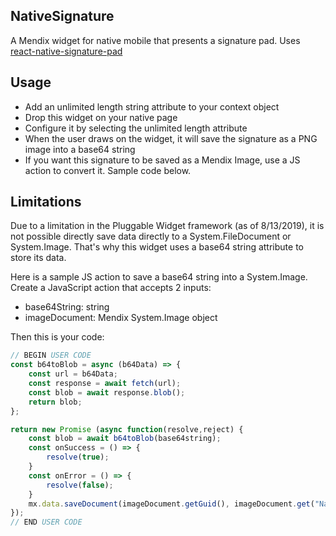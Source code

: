 ## NativeSignature
A Mendix widget for native mobile that presents a signature pad. Uses [react-native-signature-pad](https://github.com/kevinstumpf/react-native-signature-pad)

## Usage
- Add an unlimited length string attribute to your context object
- Drop this widget on your native page
- Configure it by selecting the unlimited length attribute
- When the user draws on the widget, it will save the signature as a PNG image into a base64 string
- If you want this signature to be saved as a Mendix Image, use a JS action to convert it. Sample code below.

## Limitations
Due to a limitation in the Pluggable Widget framework (as of 8/13/2019), it is not possible  directly save data directly to a System.FileDocument or System.Image. That's why this widget uses a base64 string attribute to store its data.

Here is a sample JS action to save a base64 string into a System.Image. Create a JavaScript action that accepts 2 inputs:
- base64String: string
- imageDocument: Mendix System.Image object

Then this is your code:

```js
// BEGIN USER CODE
const b64toBlob = async (b64Data) => {
	const url = b64Data;
	const response = await fetch(url);
	const blob = await response.blob();
	return blob;
};

return new Promise (async function(resolve,reject) {
	const blob = await b64toBlob(base64string);
	const onSuccess = () => {
		resolve(true);
	}
	const onError = () => {
		resolve(false);
	}
	mx.data.saveDocument(imageDocument.getGuid(), imageDocument.get("Name"), {}, blob, onSuccess, onError);
});
// END USER CODE
```
